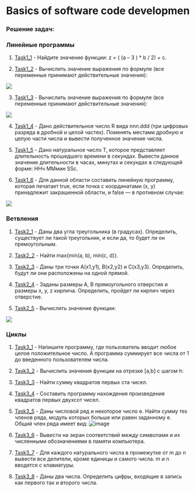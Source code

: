 
#  Basics of software code developmen

### Решение задач:

 ### Линейные программы

1. [Task1_1](https://github.com/YuriySanko/Basic-of-software-code-development/blob/323e93edc2a7bb3acdc1aec59e079c5a30b5c052/Tasks/Task11.java) - Найдите  значение функции: z = ( (a – 3 ) * b / 2) + c.

2. [Task1_2](https://github.com/YuriySanko/Basic-of-software-code-development/blob/323e93edc2a7bb3acdc1aec59e079c5a30b5c052/Tasks/Task12.java) - Вычислить значение выражения по формуле (все переменные принимают действительные значения):

![](https://github.com/YuriySanko/Basic-of-software-code-development/blob/323e93edc2a7bb3acdc1aec59e079c5a30b5c052/img/basics_1_2.png)

3. [Task1_3](https://github.com/YuriySanko/Basic-of-software-code-development/blob/323e93edc2a7bb3acdc1aec59e079c5a30b5c052/Task/Task13.java) - Вычислить значение выражения по формуле (все переменные принимают действительные значения):

![](https://github.com/YuriySanko/Basic-of-software-code-development/blob/323e93edc2a7bb3acdc1aec59e079c5a30b5c052/img/basics_1_3.png)

4. [Task1_4](https://github.com/YuriySanko/Basic-of-software-code-development/blob/323e93edc2a7bb3acdc1aec59e079c5a30b5c052/Task/Task14.java) - Дано действительное число R вида nnn.ddd (три цифровых разряда в дробной и целой частях). Поменять местами дробную и целую части числа и вывести полученное значение числа.

5. [Task1_5](https://github.com/YuriySanko/Basic-of-software-code-development/blob/323e93edc2a7bb3acdc1aec59e079c5a30b5c052/Task/Task15.java) - Дано натуральное число Т, которое представляет длительность прошедшего времени в секундах. Вывести данное значение длительности в часах, минутах и секундах в следующей форме:
ННч ММмин SSc.

6. [Task1_6](https://github.com/YuriySanko/Basic-of-software-code-development/blob/323e93edc2a7bb3acdc1aec59e079c5a30b5c052/Task/Task16.java) - Для данной области составить линейную программу, которая печатает true, если точка с координатами (х, у) принадлежит закрашенной области, и false — в противном случае:

![](https://github.com/YuriySanko/Basic-of-software-code-development/blob/323e93edc2a7bb3acdc1aec59e079c5a30b5c052/img/basics_1_6.png)


### Ветвления

1. [Task2_1](https://github.com/YuriySanko/Basic-of-software-code-development/blob/323e93edc2a7bb3acdc1aec59e079c5a30b5c052/Tasks/Task21.java) - Даны два угла треугольника (в градусах). Определить, существует ли такой треугольник, и если да, то будет ли он прямоугольным.
 
2. [Task2_2](https://github.com/YuriySanko/Basic-of-software-code-development/blob/323e93edc2a7bb3acdc1aec59e079c5a30b5c052/Tasks/Task22.java) - Найти max{min(a, b), min(c, d)}.

3. [Task2_3](https://github.com/YuriySanko/Basic-of-software-code-development/blob/323e93edc2a7bb3acdc1aec59e079c5a30b5c052/Tasks/Task23.java) - Даны три точки А(х1,у1), В(х2,у2) и С(х3,у3). Определить, будут ли они расположены на одной прямой.

4. [Task2_4](https://github.com/YuriySanko/Basic-of-software-code-development/blob/323e93edc2a7bb3acdc1aec59e079c5a30b5c052/Tasks/Task24.java) - Заданы размеры А, В прямоугольного отверстия и размеры х, у, z кирпича. Определить, пройдет ли кирпич через отверстие.

5. [Task2_5](https://github.com/YuriySanko/Basic-of-software-code-development/blob/323e93edc2a7bb3acdc1aec59e079c5a30b5c052/Tasks/Task25.java)  -  Вычислить значение функции:

![](https://github.com/YuriySanko/Basic-of-software-code-development/blob/323e93edc2a7bb3acdc1aec59e079c5a30b5c052/img/basics_2_5.png)


### Циклы

1. [Task3_1](https://github.com/YuriySanko/Basic-of-software-code-development/blob/323e93edc2a7bb3acdc1aec59e079c5a30b5c052/Tasks/Task31.java) - Напишите программу, где пользователь вводит любое целое положительное число. А программа суммирует все числа от 1 до введенного пользователем числа.

2. [Task3_2](https://github.com/YuriySanko/Basic-of-software-code-development/blob/323e93edc2a7bb3acdc1aec59e079c5a30b5c052/Tasks/Task32.java) - Вычислить значения функции на отрезке [а,b] c шагом h:

3. [Task3_3](https://github.com/YuriySanko/Basic-of-software-code-development/blob/323e93edc2a7bb3acdc1aec59e079c5a30b5c052/Tasks/Task33.java) - Найти сумму квадратов первых ста чисел.

4. [Task3_4](https://github.com/YuriySanko/Basic-of-software-code-development/blob/323e93edc2a7bb3acdc1aec59e079c5a30b5c052/Tasks/Task34.java) - Составить программу нахождения произведения квадратов первых двухсот чисел.

5. [Task3_5](https://github.com/YuriySanko/Basic-of-software-code-development/blob/323e93edc2a7bb3acdc1aec59e079c5a30b5c052/Tasks/Task35.java) - Даны числовой ряд и некоторое число е. Найти сумму тех членов ряда, модуль которых больше или равен
заданному е. Общий член ряда имеет вид:
![image](https://user-images.githubusercontent.com/92946214/152602827-8de5487b-cfe1-4abc-8beb-d4b12b2cb353.png)


6. [Task3_6](https://github.com/YuriySanko/Basic-of-software-code-development/blob/323e93edc2a7bb3acdc1aec59e079c5a30b5c052/Tasks/Task36.java) - Вывести на экран соответствий между символами и их численными обозначениями в памяти компьютера.

7. [Task3_7](https://github.com/YuriySanko/Basic-of-software-code-development/blob/323e93edc2a7bb3acdc1aec59e079c5a30b5c052/Tasks/Task37.java) - Для каждого натурального числа в промежутке от m до n вывести все делители, кроме единицы и самого числа.
m и n вводятся с клавиатуры.

8. [Task3_8](https://github.com/YuriySanko/Basic-of-software-code-development/blob/323e93edc2a7bb3acdc1aec59e079c5a30b5c052/Tasks/Task38.java) - Даны два числа. Определить цифры, входящие в запись как первого так и второго числа.

   
